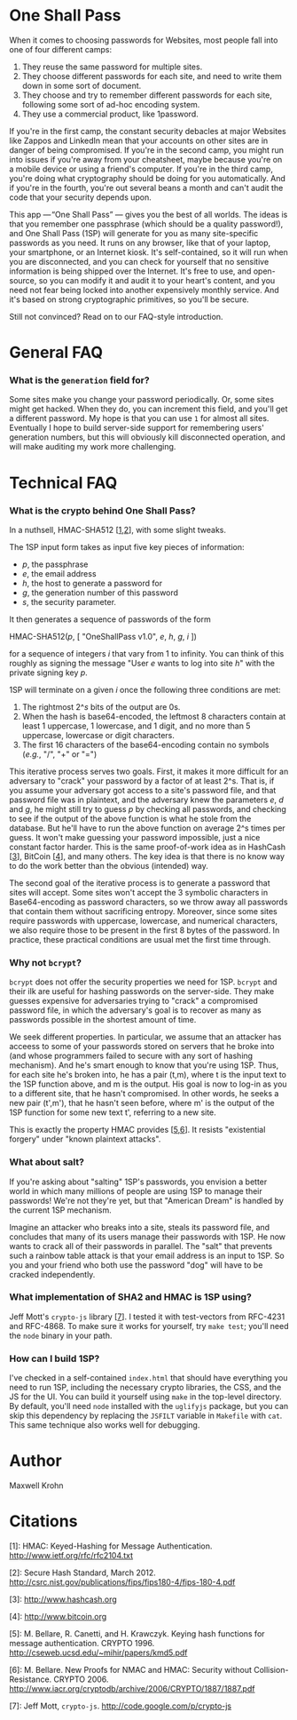 One Shall Pass
===========

When it comes to choosing passwords for Websites, most people fall into one of four
different camps:

1. They reuse the same password for multiple sites.
2. They choose different passwords for each site, and need to write them down
   in some sort of document.
3. They choose and try to remember different passwords for each site, following
   some sort of ad-hoc encoding system.
4. They use a commercial product, like 1password.

If you're in the first camp, the constant security debacles at major
Websites like Zappos and LinkedIn mean that your accounts on other sites
are in danger of being compromised.   If you're in the second camp,
you might run into issues if you're away from your cheatsheet, maybe
because you're on a mobile device or using a friend's computer.  If you're in
the third camp, you're doing what cryptography should be doing for you
automatically.  And if you're in the fourth, you're out several
beans a month and can't audit the code that your security depends upon.

This app — “One Shall Pass” — gives you the best of all worlds.  The ideas is
that you remember one passphrase (which should be a quality password!), and One
Shall Pass (1SP) will generate for you as many site-specific passwords as you
need.  It runs on any browser, like that of your laptop, your smartphone, or an
Internet kiosk.  It's self-contained, so it will run when you are disconnected,
and you can check for yourself that no sensitive information is being shipped
over the Internet.  It's free to use, and open-source, so you can modify it and
audit it to your heart's content, and you need not fear being locked into
another expensively monthly service.  And it's based on strong cryptographic
primitives, so you'll be secure. 

Still not convinced?  Read on to our FAQ-style introduction.

General FAQ
===========

### What is the `generation` field for?

Some sites make you change your password periodically. Or, some sites might get
hacked. When they do, you can increment this field, and you'll get a different
password. My hope is that you can use `1` for almost all sites. Eventually I
hope to build server-side support for remembering users' generation numbers,
but this will obviously kill disconnected operation, and will make auditing my
work more challenging.

Technical FAQ
=============

### What is the crypto behind One Shall Pass?

In a nuthsell, HMAC-SHA512 \[[1](#citations),[2](#citations)\], with some slight tweaks.

The 1SP input form takes as input five key pieces of information:

* _p_, the passphrase
* _e_, the email address
* _h_, the host to generate a password for
* _g_, the generation number of this password
* _s_, the security parameter.

It then generates a sequence of passwords of the form

  HMAC-SHA512(_p_, [ "OneShallPass v1.0", _e_, _h_, _g_, _i_ ])

for a sequence of integers _i_ that vary from 1 to infinity. You
can think of this roughly as signing the message "User _e_ wants to
log into site _h_" with the private signing key _p_.
    
1SP will terminate on a given _i_ once the following three conditions are met:

1. The rightmost 2^_s_ bits of the output are 0s.
1. When the hash is base64-encoded, the leftmost 8 characters contain 
at least 1 uppercase, 1 lowercase, and 1 digit, and no more than 5 
uppercase, lowercase or digit characters.
1. The first 16 characters of the base64-encoding contain no symbols
(_e.g._, "/", "+" or "=")

This iterative process serves two goals.  First, it makes it more difficult for
an adversary to "crack" your password by a factor of at least 2^s.  That is, if
you assume your adversary got access to a site's password file, and that
password file was in plaintext, and the adversary knew the parameters _e_, _d_
and _g_, he might still try to guess _p_ by checking all passwords, and
checking to see if the output of the above function is what he stole from the
database.  But he'll have to run the above function on average 2^s times per
guess.  It won't make guessing your password impossible, just a nice constant
factor harder.  This is the same proof-of-work idea as in
HashCash \[[3](#citations)\], BitCoin \[[4](#citations)\], and many others.  The key
idea is that there is no know way to do the work better than
the obvious (intended) way.

The second goal of the iterative process is to generate a password
that sites will accept. Some sites won't accept the 3 symbolic characters
in Base64-encoding as password characters, so we throw away all passwords that
contain them without sacrificing entropy.  Moreover, since some sites
require passwords with uppercase, lowercase, and numerical characters,
we also require those to be present in the first 8 bytes of the password.
In practice, these practical conditions are usual met the first time through.

### Why not `bcrypt`?

`bcrypt` does not offer the security properties we need for 1SP.
`bcrypt` and their ilk are useful for hashing passwords on the server-side.
They make guesses expensive for adversaries trying to "crack" a compromised
password file, in which the adversary's goal is to recover as many
as passwords possible in the shortest amount of time.

We seek different properties.  In particular, we assume that an attacker has
acceess to some of your passwords stored on servers that he broke into (and
whose programmers failed to secure with any sort of hashing mechanism). And
he's smart enough to know that you're using 1SP.  Thus, for each site he's
broken into, he has a pair (t,m), where t is the input text to the 1SP function
above, and m is the output.  His goal is now to log-in as you to a different
site, that he hasn't compromised.  In other words, he seeks a new pair (t',m'),
that he hasn't seen before, where m' is the output of the 1SP function for some
new text t', referring to a new site.

This is exactly the property HMAC provides \[[5](#citations),[6](#citations)\].
It resists "existential forgery" under "known plaintext attacks".

### What about salt?

If you're asking about "salting" 1SP's passwords, you envision a
better world in which many millions of people are using 1SP to manage
their passwords! We're not they're yet, but that "American Dream" is
handled by the current 1SP mechanism.

Imagine an attacker who breaks into a site, steals its password file, and
concludes that many of its users manage their passwords with 1SP.
He now wants to crack all of their passwords in parallel.  The
"salt" that prevents such a rainbow table attack is that your email
address is an input to 1SP.  So you and your friend who both use the
password "dog" will have to be cracked independently.

### What implementation of SHA2 and HMAC is 1SP using?

Jeff Mott's `crypto-js` library \[[7](#citations)\].  I tested
it with test-vectors from RFC-4231 and RFC-4868.  To make sure it 
works for yourself, try `make test`; you'll need the `node`
binary in your path.

### How can I build 1SP?

I've checked in a self-contained `index.html` that should have
everything you need to run 1SP, including the necessary
crypto libraries, the CSS, and the JS for the UI.  You can build
it yourself using `make` in the top-level directory. By default, you'll
need `node` installed with the `uglifyjs` package, but you can skip
this dependency by replacing the `JSFILT` variable in `Makefile`
with `cat`.  This same technique also works well for debugging.


Author
======
Maxwell Krohn 

Citations
=========

\[1\]:  HMAC: Keyed-Hashing for Message Authentication. http://www.ietf.org/rfc/rfc2104.txt 



\[2\]:  Secure Hash Standard, March 2012. http://csrc.nist.gov/publications/fips/fips180-4/fips-180-4.pdf 



\[3\]:  http://www.hashcash.org 



\[4\]:  http://www.bitcoin.org 



\[5\]:  M. Bellare, R. Canetti, and H. Krawczyk. Keying hash functions for message authentication. CRYPTO 1996. http://cseweb.ucsd.edu/~mihir/papers/kmd5.pdf 



\[6\]:  M. Bellare. New Proofs for NMAC and HMAC: Security without Collision-Resistance. CRYPTO 2006. http://www.iacr.org/cryptodb/archive/2006/CRYPTO/1887/1887.pdf 



\[7\]:  Jeff Mott, `crypto-js`.  http://code.google.com/p/crypto-js 


